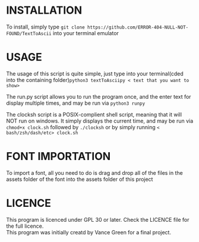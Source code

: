 <!DOCTYPE html>
<h1>INSTALLATION</h1>
<p>To install, simply type <code>git clone https://github.com/ERROR-404-NULL-NOT-FOUND/TextToAscii</code> into your terminal emulator</p>
<h1>USAGE</h1>
<p>The usage of this script is quite simple, just type into your terminal(cded into the containing folder)<code>python3 textToAsciipy < text that you want to show></code></p>
<p>The run.py script allows you to run the program once, and the enter text for display multiple times, and may be run via <code>python3 runpy</code>
<p>The clocksh script is a POSIX-complient shell script, meaning that it will NOT run on windows. It simply displays the current time, and may be run via <code>chmod+x clock.sh</code> followed by <code>./clocksh</code> or by simply running <code>< bash/zsh/dash/etc> clock.sh</code></p> 
<h1>FONT IMPORTATION</h1>
<p>To import a font, all you need to do is drag and drop all of the files in the assets folder of the font into the assets folder of this project</p>
<h1>LICENCE</h1>
<p>This program is licenced under GPL 30 or later. Check the LICENCE file for the full licence.<br>This program was initially creatd by Vance Green for a final project.</p>
